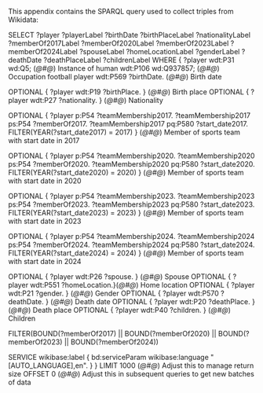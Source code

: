 This appendix contains the SPARQL query used to collect triples from Wikidata:

SELECT ?player ?playerLabel ?birthDate ?birthPlaceLabel ?nationalityLabel 
       ?memberOf2017Label ?memberOf2020Label ?memberOf2023Label ?memberOf2024Label
       ?spouseLabel ?homeLocationLabel ?genderLabel ?deathDate ?deathPlaceLabel ?childrenLabel WHERE {
  ?player wdt:P31 wd:Q5;                      (*@\#@*) Instance of human
          wdt:P106 wd:Q937857;               (*@\#@*) Occupation football player
          wdt:P569 ?birthDate.               (*@\#@*) Birth date

  OPTIONAL { ?player wdt:P19 ?birthPlace. }  (*@\#@*) Birth place
  OPTIONAL { ?player wdt:P27 ?nationality. } (*@\#@*) Nationality
  
  OPTIONAL { 
    ?player p:P54 ?teamMembership2017.
    ?teamMembership2017 ps:P54 ?memberOf2017.
    ?teamMembership2017 pq:P580 ?start_date2017.
    FILTER(YEAR(?start_date2017) = 2017)
  }                                          (*@\#@*) Member of sports team with start date in 2017
  
  OPTIONAL { 
    ?player p:P54 ?teamMembership2020.
    ?teamMembership2020 ps:P54 ?memberOf2020.
    ?teamMembership2020 pq:P580 ?start_date2020.
    FILTER(YEAR(?start_date2020) = 2020)
  }                                          (*@\#@*) Member of sports team with start date in 2020

  OPTIONAL { 
    ?player p:P54 ?teamMembership2023.
    ?teamMembership2023 ps:P54 ?memberOf2023.
    ?teamMembership2023 pq:P580 ?start_date2023.
    FILTER(YEAR(?start_date2023) = 2023)
  }                                          (*@\#@*) Member of sports team with start date in 2023

  OPTIONAL { 
    ?player p:P54 ?teamMembership2024.
    ?teamMembership2024 ps:P54 ?memberOf2024.
    ?teamMembership2024 pq:P580 ?start_date2024.
    FILTER(YEAR(?start_date2024) = 2024)
  }                                          (*@\#@*) Member of sports team with start date in 2024

  OPTIONAL { ?player wdt:P26 ?spouse. }      (*@\#@*) Spouse
  OPTIONAL { ?player wdt:P551 ?homeLocation.}(*@\#@*) Home location
  OPTIONAL { ?player wdt:P21 ?gender. }      (*@\#@*) Gender
  OPTIONAL { ?player wdt:P570 ?deathDate. }  (*@\#@*) Death date
  OPTIONAL { ?player wdt:P20 ?deathPlace. }  (*@\#@*) Death place
  OPTIONAL { ?player wdt:P40 ?children. }    (*@\#@*) Children

  FILTER(BOUND(?memberOf2017) || BOUND(?memberOf2020) || BOUND(?memberOf2023) || BOUND(?memberOf2024))

  SERVICE wikibase:label { bd:serviceParam wikibase:language "[AUTO_LANGUAGE],en". }
}
LIMIT 1000  (*@\#@*) Adjust this to manage return size
OFFSET 0     (*@\#@*) Adjust this in subsequent queries to get new batches of data
